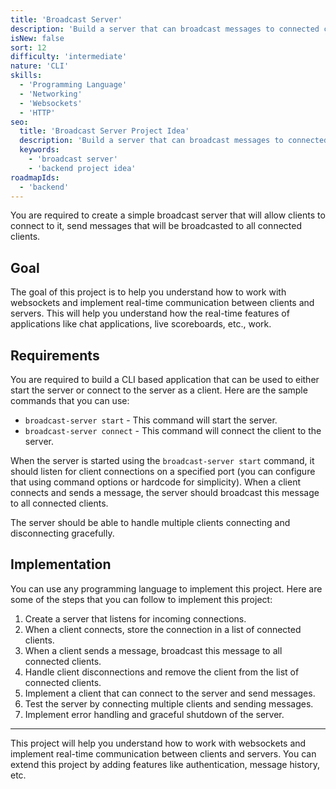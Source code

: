 ```yaml
---
title: 'Broadcast Server'
description: 'Build a server that can broadcast messages to connected clients.'
isNew: false
sort: 12
difficulty: 'intermediate'
nature: 'CLI'
skills:
  - 'Programming Language'
  - 'Networking'
  - 'Websockets'
  - 'HTTP'
seo:
  title: 'Broadcast Server Project Idea'
  description: 'Build a server that can broadcast messages to connected clients.'
  keywords:
    - 'broadcast server'
    - 'backend project idea'
roadmapIds:
  - 'backend'
---
```


You are required to create a simple broadcast server that will allow clients to connect to it, send messages that will be broadcasted to all connected clients.

## Goal

The goal of this project is to help you understand how to work with websockets and implement real-time communication between clients and servers. This will help you understand how the real-time features of applications like chat applications, live scoreboards, etc., work.

## Requirements

You are required to build a CLI based application that can be used to either start the server or connect to the server as a client. Here are the sample commands that you can use:

- `broadcast-server start` - This command will start the server.
- `broadcast-server connect` - This command will connect the client to the server.

When the server is started using the `broadcast-server start` command, it should listen for client connections on a specified port (you can configure that using command options or hardcode for simplicity). When a client connects and sends a message, the server should broadcast this message to all connected clients.

The server should be able to handle multiple clients connecting and disconnecting gracefully.

## Implementation

You can use any programming language to implement this project. Here are some of the steps that you can follow to implement this project:

1. Create a server that listens for incoming connections.
2. When a client connects, store the connection in a list of connected clients.
3. When a client sends a message, broadcast this message to all connected clients.
4. Handle client disconnections and remove the client from the list of connected clients.
5. Implement a client that can connect to the server and send messages.
6. Test the server by connecting multiple clients and sending messages.
7. Implement error handling and graceful shutdown of the server.

<hr />

This project will help you understand how to work with websockets and implement real-time communication between clients and servers. You can extend this project by adding features like authentication, message history, etc.
